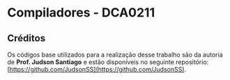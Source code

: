 # Compiladores - DCA0211

## Créditos

Os códigos base utilizados para a realização desse trabalho são da autoria de **Prof. Judson Santiago** e estão disponíveis no seguinte repositório: [https://github.com/JudsonSS](https://github.com/JudsonSS).
